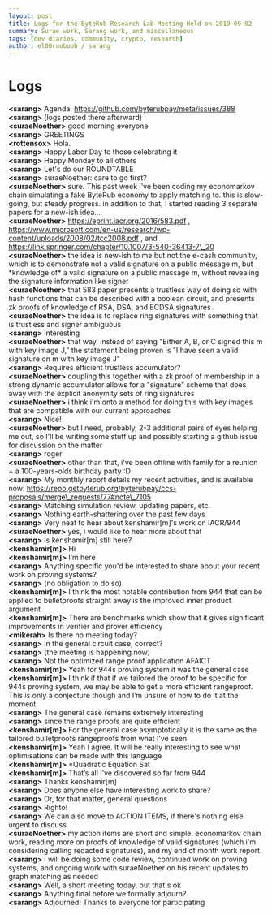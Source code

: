 ```yaml
---
layout: post
title: Logs for the ByteRub Research Lab Meeting Held on 2019-09-02
summary: Surae work, Sarang work, and miscellaneous
tags: [dev diaries, community, crypto, research]
author: el00ruobuob / sarang
---
```


# Logs  

**\<sarang>** Agenda: https://github.com/byterubpay/meta/issues/388  
**\<sarang>** (logs posted there afterward)  
**\<suraeNoether>** good morning everyone  
**\<sarang>** GREETINGS  
**\<rottensox>** Hola.  
**\<sarang>** Happy Labor Day to those celebrating it  
**\<sarang>** Happy Monday to all others  
**\<sarang>** Let's do our ROUNDTABLE  
**\<sarang>** suraeNoether: care to go first?  
**\<suraeNoether>** sure. This past week i've been coding my economarkov chain simulating a fake ByteRub economy to apply matching to. this is slow-going, but steady progress. in addition to that, I started reading 3 separate papers for a new-ish idea...  
**\<suraeNoether>** https://eprint.iacr.org/2016/583.pdf , https://www.microsoft.com/en-us/research/wp-content/uploads/2008/02/tcc2008.pdf , and https://link.springer.com/chapter/10.1007/3-540-36413-7\_20  
**\<suraeNoether>** the idea is new-ish to me but not the e-cash community, which is to demonstrate not a valid signature on a public message m, but \*knowledge of\* a valid signature on a public message m, without revealing the signature information like signer  
**\<suraeNoether>** that 583 paper presents a trustless way of doing so with hash functions that can be described with a boolean circuit, and presents zk proofs of knowledge of RSA, DSA, and ECDSA signatures  
**\<suraeNoether>** the idea is to replace ring signatures with something that is trustless and signer ambiguous  
**\<sarang>** Interesting  
**\<suraeNoether>** that way, instead of saying "Either A, B, or C signed this m with key image J," the statement being proven is "I have seen a valid signature on m with key image J"  
**\<sarang>** Requires efficient trustless accumulator?  
**\<suraeNoether>** coupling this together with a zk proof of membership in a strong dynamic accumulator allows for a "signature" scheme that does away with the explicit anonymity sets of ring signatures  
**\<suraeNoether>** i think i'm onto a method for doing this with key images that are compatible with our current approaches  
**\<sarang>** Nice!  
**\<suraeNoether>** but I need, probably, 2-3 additional pairs of eyes helping me out, so I'll be writing some stuff up and possibly starting a github issue for discussion on the matter  
**\<sarang>** roger  
**\<suraeNoether>** other than that, i've been offline with family for a reunion + a 100-years-olds birthday party :D  
**\<sarang>** My monthly report details my recent activities, and is available now: https://repo.getbyterub.org/byterubpay/ccs-proposals/merge\_requests/77#note\_7105  
**\<sarang>** Matching simulation review, updating papers, etc.  
**\<sarang>** Nothing earth-shattering over the past few days  
**\<sarang>** Very neat to hear about kenshamir[m]'s work on IACR/944  
**\<suraeNoether>** yes, i would like to hear more about that  
**\<sarang>** Is kenshamir[m] still here?  
**\<kenshamir[m]>** Hi  
**\<kenshamir[m]>** I’m here  
**\<sarang>** Anything specific you'd be interested to share about your recent work on proving systems?  
**\<sarang>** (no obligation to do so)  
**\<kenshamir[m]>** I think the most notable contribution from 944 that can be applied to bulletproofs straight away is the improved inner product argument  
**\<kenshamir[m]>** There are benchmarks which show that it gives significant improvements in verifier and prover efficiency  
**\<mikerah>** Is there no meeting today?  
**\<sarang>** In the general circuit case, correct?  
**\<sarang>** (the meeting is happening now)  
**\<sarang>** Not the optimized range proof application AFAICT  
**\<kenshamir[m]>** Yeah for 944s proving system it was the general case  
**\<kenshamir[m]>** I think if that if we tailored the proof to be specific for 944s proving system, we may be able to get a more efficient rangeproof. This is only a conjecture though and I’m unsure of how to do it at the moment  
**\<sarang>** The general case remains extremely interesting  
**\<sarang>** since the range proofs are quite efficient  
**\<kenshamir[m]>** For the general case asymptotically it is the same as the tailored bulletproofs rangeproofs from what I’ve seen  
**\<kenshamir[m]>** Yeah I agree. It will be really interesting to see what optimisations can be made with this language  
**\<kenshamir[m]>** \*Quadratic Equation Sat  
**\<kenshamir[m]>** That’s all I’ve discovered so far from 944  
**\<sarang>** Thanks kenshamir[m]   
**\<sarang>** Does anyone else have interesting work to share?  
**\<sarang>** Or, for that matter, general questions  
**\<sarang>** Righto!  
**\<sarang>** We can also move to ACTION ITEMS, if there's nothing else urgent to discuss  
**\<suraeNoether>** my action items are short and simple. economarkov chain work, reading more on proofs of knowledge of valid signatures (which i'm considering calling redacted signatures), and my end of month work report.  
**\<sarang>** I will be doing some code review, continued work on proving systems, and ongoing work with suraeNoether on his recent updates to graph matching as needed  
**\<sarang>** Well, a short meeting today, but that's ok  
**\<sarang>** Anything final before we formally adjourn?  
**\<sarang>** Adjourned! Thanks to everyone for participating  
